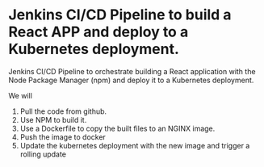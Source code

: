 # Jenkins CI/CD Pipeline to build a React APP and deploy to a Kubernetes deployment.
Jenkins CI/CD Pipeline to orchestrate building a React application with the Node Package Manager (npm) and deploy it to a Kubernetes deployment.

We will

1. Pull the code from github.
2. Use NPM to build it.
3. Use a Dockerfile to copy the built files to an NGINX image.
4. Push the image to docker
4. Update the kubernetes deployment with the new image and trigger a rolling update
